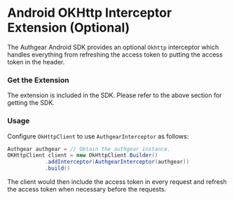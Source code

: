 # Android OKHttp Interceptor Extension \(Optional\)

The Authgear Android SDK provides an optional `Okhttp` interceptor which handles everything from refreshing the access token to putting the access token in the header.

### Get the Extension

The extension is included in the SDK. Please refer to the above section for getting the SDK.

### Usage

Configure `OkHttpClient` to use `AuthgearInterceptor` as follows:

```java
Authgear authgear = // Obtain the authgear instance.
OKHttpClient client = new OkHttpClient.Builder()
            .addInterceptor(AuthgearInterceptor(authgear))
            .build()
```

The client would then include the access token in every request and refresh the access token when necessary before the requests.

